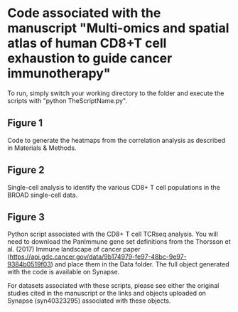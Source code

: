 # Code associated with the manuscript "Multi-omics and spatial atlas of human CD8+T cell exhaustion to guide cancer immunotherapy"

To run, simply switch your working directory to the folder and execute the scripts with "python TheScriptName.py".

## Figure 1
Code to generate the heatmaps from the correlation analysis as described in Materials & Methods.

## Figure 2
Single-cell analysis to identify the various CD8+ T cell populations in the BROAD single-cell data.

## Figure 3
Python script associated with the CD8+ T cell TCRseq analysis.
You will need to download the PanImmune gene set definitions from the Thorsson et al. (2017) Immune landscape of cancer paper (https://api.gdc.cancer.gov/data/9b174979-fe97-48bc-9e97-9384b0519f03) and place them in the Data folder. The full object generated with the code is available on Synapse.


For datasets associated with these scripts, please see either the original studies cited in the manuscript or the links and objects uploaded on Synapse (syn40323295) associated with these objects.
